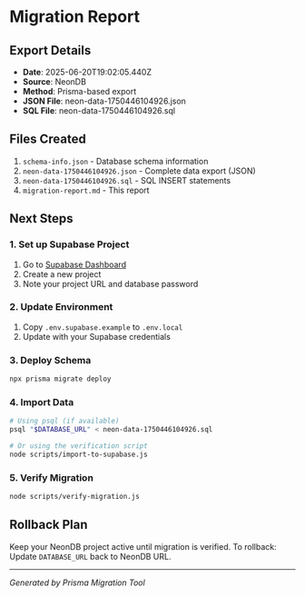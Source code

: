# Migration Report

## Export Details
- **Date**: 2025-06-20T19:02:05.440Z
- **Source**: NeonDB
- **Method**: Prisma-based export
- **JSON File**: neon-data-1750446104926.json
- **SQL File**: neon-data-1750446104926.sql

## Files Created
1. `schema-info.json` - Database schema information
2. `neon-data-1750446104926.json` - Complete data export (JSON)
3. `neon-data-1750446104926.sql` - SQL INSERT statements
4. `migration-report.md` - This report

## Next Steps

### 1. Set up Supabase Project
1. Go to [Supabase Dashboard](https://supabase.com/dashboard)
2. Create a new project
3. Note your project URL and database password

### 2. Update Environment
1. Copy `.env.supabase.example` to `.env.local`
2. Update with your Supabase credentials

### 3. Deploy Schema
```bash
npx prisma migrate deploy
```

### 4. Import Data
```bash
# Using psql (if available)
psql "$DATABASE_URL" < neon-data-1750446104926.sql

# Or using the verification script
node scripts/import-to-supabase.js
```

### 5. Verify Migration
```bash
node scripts/verify-migration.js
```

## Rollback Plan
Keep your NeonDB project active until migration is verified.
To rollback: Update `DATABASE_URL` back to NeonDB URL.

---
*Generated by Prisma Migration Tool*
